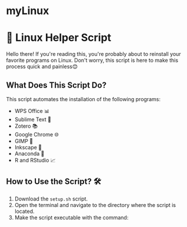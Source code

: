# myLinux

# 🐧 Linux Helper Script

Hello there! If you're reading this, you're probably about to reinstall your favorite programs on Linux. Don't worry, this script is here to make this process quick and painless😊

## What Does This Script Do? 

This script automates the installation of the following programs:
- WPS Office 📊
- Sublime Text 📝
- Zotero 📚
- Google Chrome 🌐
- GIMP 🎨
- Inkscape 📏
- Anaconda 🐍
- R and RStudio 📈

## How to Use the Script? 🛠️

1. Download the `setup.sh` script.
2. Open the terminal and navigate to the directory where the script is located.
3. Make the script executable with the command: 

